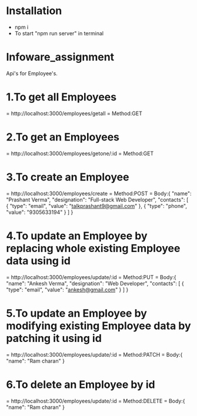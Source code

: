 # Installation
- npm i
- To start "npm run server" in terminal


# Infoware_assignment

Api's for Employee's.

# 1.To get all Employees
= http://localhost:3000/employees/getall
= Method:GET
# 2.To get an Employees
= http://localhost:3000/employees/getone/:id
= Method:GET

# 3.To create an Employee
= http://localhost:3000/employees/create
= Method:POST
= Body:{
    "name": "Prashant Verma",
    "designation": "Full-stack Web Developer",
    "contacts": [
      {
        "type": "email",
        "value": "talkprashant9@gmail.com"
      },
      {
        "type": "phone",
        "value": "9305633194"
      }
    ]
  }
# 4.To update an Employee by replacing whole existing Employee data using id
= http://localhost:3000/employees/update/:id
= Method:PUT
= Body:{
    "name": "Ankesh Verma",
    "designation": "Web Developer",
    "contacts": [
      {
        "type": "email",
        "value": "ankesh@gmail.com"
      }
    ]
  }
# 5.To update an Employee by modifying existing Employee data by patching it using id
= http://localhost:3000/employees/update/:id
= Method:PATCH
= Body:{
    "name": "Ram charan"
  }

# 6.To delete an Employee by id
= http://localhost:3000/employees/update/:id
= Method:DELETE
= Body:{
    "name": "Ram charan"
  }
